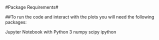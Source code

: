 #Package Requirements#

##To run the code and interact with the plots you will need the following packages:

Jupyter Notebook with Python 3
numpy 
scipy
ipython

